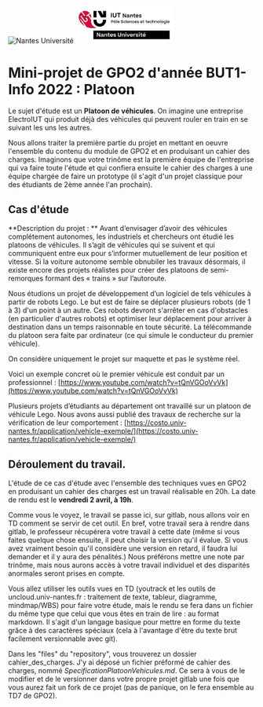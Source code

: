 <img src="https://www.univ-nantes.fr/medias/photo/logotype-nantes-u-noir-72dpi_1638965800927-png?ID_FICHE=1482184" alt="Nantes Université" width="200"/>
<img src=../pictures/LOGO_PRINCIPAL_IUT_NANTES_CMJN.png alt="IUT Nantes" width="200"/>

# Mini-projet de GPO2 d'année BUT1-Info 2022 : Platoon

Le sujet d'étude est un **Platoon de véhicules**.
On imagine une entreprise ElectroIUT qui produit déjà des véhicules qui peuvent rouler en train en se suivant les uns les autres.

Nous allons traiter la première partie du projet en mettant en oeuvre l'ensemble du contenu du module de GPO2 et en produisant un cahier des charges.
Imaginons que votre trinôme est la première équipe de l'entreprise qui va faire toute l'étude et qui confiera ensuite le cahier des charges à une équipe chargée de faire un prototype (il s'agit d'un projet classique pour des étudiants de 2ème année l'an prochain).

## Cas d'étude

**Description du projet : ** 
Avant d’envisager d’avoir des véhicules complétement autonomes, les industriels et chercheurs ont étudié les platoons de véhicules. 
Il s’agit de véhicules qui se suivent et qui communiquent entre eux pour s’informer mutuellement de leur position et vitesse. 
Si la voiture autonome semble obnubiler les travaux désormais, il existe encore des projets réalistes pour créer des platoons de semi-remorques formant des « trains » sur l’autoroute.

Nous étudions un projet de développement d’un logiciel de tels véhicules à partir de robots Lego. 
Le but est de faire se déplacer plusieurs robots (de 1 à 3) d'un point à un autre. 
Ces robots devront s'arrêter en cas d'obstacles (en particulier d'autres robots) et optimiser leur déplacement pour arriver à destination dans un temps raisonnable en toute sécurité. 
La télécommande du platoon sera faite par ordinateur (ce qui simule le conducteur du premier véhicule).

On considère uniquement le projet sur maquette et pas le système réel.

Voici un exemple concret où le premier véhicule est conduit par un professionnel :
[https://www.youtube.com/watch?v=tQnVGOoVvVk](https://www.youtube.com/watch?v=tQnVGOoVvVk)

Plusieurs projets d’étudiants au département ont travaillé sur un platoon de véhicule Lego. 
Nous avons aussi publié des travaux de recherche sur la vérification de leur comportement :
[https://costo.univ-nantes.fr/application/vehicle-exemple/](https://costo.univ-nantes.fr/application/vehicle-exemple/)


## Déroulement du travail.

L'étude de ce cas d'étude avec l'ensemble des techniques vues en GPO2 en produisant un cahier des charges est un travail réalisable en 20h.
La date de rendu est le **vendredi 2 avril, à 19h**.

Comme vous le voyez, le travail se passe ici, sur gitlab, nous allons voir en TD comment se servir de cet outil.
En bref, votre travail sera à rendre dans gitlab, le professeur récupérera votre travail à cette date 
(même si vous faites quelque chose ensuite, il peut choisir la version qu'il évalue. 
Si vous avez vraiment besoin qu'il considère une version en retard, il faudra lui demander et il y aura des pénalités.)
Nous préférons mettre une note par trinôme, mais nous aurons accès à votre travail individuel et des disparités anormales seront prises en compte.

Vous allez utiliser les outils vues en TD 
(youtrack et les outils de uncloud.univ-nantes.fr : traitement de texte, tableur, diagramme, mindmap/WBS) 
pour faire votre étude, 
mais le rendu se fera dans un fichier du même type que celui que vous êtes en train de lire : au format markdown.
Il s'agit d'un langage basique pour mettre en forme du texte grâce à des caractères spéciaux (cela à l'avantage d'être du texte brut facilement versionnable avec git).

Dans les "files" du "repository", vous trouverez un dossier cahier_des_charges. J'y ai déposé un fichier préformé de cahier des charges, nommé *SpecificationPlatoonVehicules.md*. 
Ce sera à vous de le modifier et de le versionner dans votre propre projet gitlab une fois que vous aurez fait un fork de ce projet (pas de panique, on le fera ensemble au TD7 de GPO2).

